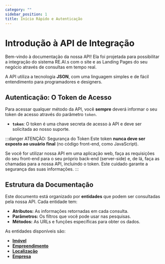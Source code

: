 ```yaml
---
category: ""
sidebar_position: 1
title: Início Rápido e Autenticação
---
```


# Introdução à API de Integração

Bem-vindo à documentação da nossa API! Ela foi projetada para possibilitar a integração do sistema RE.AI.s com o site e as Landing Pages do seu negócio através de consultas em tempo real.

A API utiliza a tecnologia **JSON**, com uma linguagem simples e de fácil entendimento para programadores e designers.

## Autenticação: O Token de Acesso

Para acessar qualquer método da API, você **sempre** deverá informar o seu token de acesso através do parâmetro `token`.

- **`token`**: O token é uma chave secreta de acesso à API e deve ser solicitada ao nosso suporte.

:::danger ATENÇÃO: Segurança do Token
Este token **nunca deve ser exposto ao usuário final** (no código front-end, como JavaScript).

Se você for utilizar nossa API em uma aplicação web, faça as requisições do seu front-end para o seu próprio back-end (server-side) e, de lá, faça as chamadas para a nossa API, incluindo o token. Este cuidado garante a segurança das suas informações.
:::

## Estrutura da Documentação

Este documento está organizado por **entidades** que podem ser consultadas pela nossa API. Cada entidade tem:

- **Atributos:** As informações retornadas em cada consulta.
- **Parâmetros:** Os filtros que você pode usar nas pesquisas.
- **Métodos:** As URLs e funções específicas para obter os dados.

As entidades disponíveis são:

- **[Imóvel](./imovel)**
- **[Empreendimento](./empreendimento)**
- **[Localização](./localizacao)**
- **[Empresa](./empresa)**
